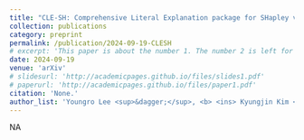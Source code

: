 ```yaml
---
title: "CLE-SH: Comprehensive Literal Explanation package for SHapley values by statistical validity"
collection: publications
category: preprint
permalink: /publication/2024-09-19-CLESH
# excerpt: 'This paper is about the number 1. The number 2 is left for future work.'
date: 2024-09-19
venue: 'arXiv'
# slidesurl: 'http://academicpages.github.io/files/slides1.pdf'
# paperurl: 'http://academicpages.github.io/files/paper1.pdf'
citation: 'None.'
author_list: 'Youngro Lee <sup>&dagger;</sup>, <b> <ins> Kyungjin Kim </ins> </b> <sup>&dagger;</sup> & Jongmo Seo'
---
```

NA